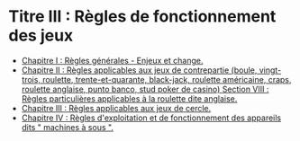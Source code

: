 # Titre III : Règles de fonctionnement des jeux

- [Chapitre I : Règles générales - Enjeux et change.](chapitre-i)
- [Chapitre II : Règles applicables aux jeux de contrepartie (boule, vingt-trois, roulette, trente-et-quarante, black-jack, roulette américaine, craps, roulette anglaise, punto banco, stud poker de casino) Section VIII : Règles particulières applicables à la roulette dite anglaise.](chapitre-ii)
- [Chapitre III : Règles applicables aux jeux de cercle.](chapitre-iii)
- [Chapitre IV : Règles d'exploitation et de fonctionnement des appareils dits " machines à sous ".](chapitre-iv)
